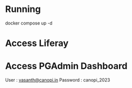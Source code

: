 # Running

docker compose up -d

# Access Liferay



# Access PGAdmin Dashboard

User : vasanth@canopi.in
Password : canopi_2023
